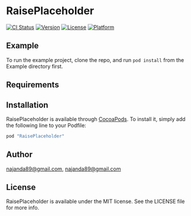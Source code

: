 # RaisePlaceholder

[![CI Status](http://img.shields.io/travis/najanda89@gmail.com/RaisePlaceholder.svg?style=flat)](https://travis-ci.org/najanda89@gmail.com/RaisePlaceholder)
[![Version](https://img.shields.io/cocoapods/v/RaisePlaceholder.svg?style=flat)](http://cocoapods.org/pods/RaisePlaceholder)
[![License](https://img.shields.io/cocoapods/l/RaisePlaceholder.svg?style=flat)](http://cocoapods.org/pods/RaisePlaceholder)
[![Platform](https://img.shields.io/cocoapods/p/RaisePlaceholder.svg?style=flat)](http://cocoapods.org/pods/RaisePlaceholder)

## Example

To run the example project, clone the repo, and run `pod install` from the Example directory first.

## Requirements

## Installation

RaisePlaceholder is available through [CocoaPods](http://cocoapods.org). To install
it, simply add the following line to your Podfile:

```ruby
pod "RaisePlaceholder"
```

## Author

najanda89@gmail.com, najanda89@gmail.com

## License

RaisePlaceholder is available under the MIT license. See the LICENSE file for more info.
